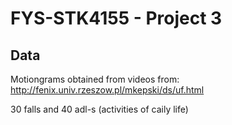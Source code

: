 # FYS-STK4155 - Project 3


## Data

Motiongrams obtained from videos from:
http://fenix.univ.rzeszow.pl/mkepski/ds/uf.html

30 falls and 40 adl-s (activities of caily life)
